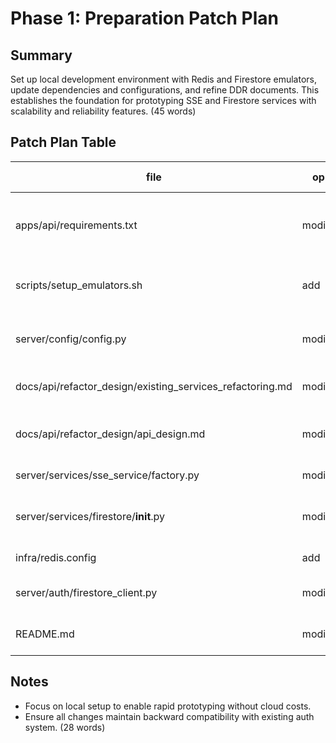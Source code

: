 # Phase 1: Preparation Patch Plan

## Summary
Set up local development environment with Redis and Firestore emulators, update dependencies and configurations, and refine DDR documents. This establishes the foundation for prototyping SSE and Firestore services with scalability and reliability features. (45 words)

## Patch Plan Table

| file | op | functions/APIs | tests | perf/mem budget | risk |
|------|----|----------------|-------|-----------------|------|
| apps/api/requirements.txt | modify | Add 'redis' and 'google-cloud-firestore' dependencies | N/A | N/A | Low - Dependency updates may require version checks |
| scripts/setup_emulators.sh | add | Bash script to launch local Redis server and Firestore emulator | N/A | Startup &lt;60s, Mem &lt;500MB | Medium - Local env variations may affect reliability |
| server/config/config.py | modify | Add config vars for emulator hosts/ports (e.g., EMULATOR_REDIS_URL) | N/A | Load time &lt;5ms | Low - Simple config extension |
| docs/api/refactor_design/existing_services_refactoring.md | modify | Refine Decisions table and Multi-Phase Plan based on reviews | N/A | N/A | Low - Doc updates only |
| docs/api/refactor_design/api_design.md | modify | Update Decisions and Top-7 Risks with refinements | N/A | N/A | Low - Potential for minor inconsistencies if not reviewed |
| server/services/sse_service/factory.py | modify | Add factory option for local Redis backend | N/A | Init &lt;20ms | Low - Extends existing factory |
| server/services/firestore/__init__.py | modify | Add emulator mode initialization | N/A | Init &lt;50ms, Mem &lt;10MB | Medium - Affects data access patterns |
| infra/redis.config | add | Configuration file for local Redis settings | N/A | N/A | Low - Basic config file |
| server/auth/firestore_client.py | modify | Support for Firestore emulator connection | N/A | Connect &lt;100ms | Medium - Critical for auth isolation |
| README.md | modify | Update setup instructions with emulator guide | N/A | N/A | Low - Documentation enhancement |

## Notes
- Focus on local setup to enable rapid prototyping without cloud costs.
- Ensure all changes maintain backward compatibility with existing auth system. (28 words)
